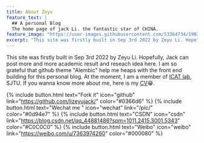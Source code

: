 ```yaml
---
title: About Zeyu
feature_text: |
  ## A personal Blog
  The home page of jack Li. the fantastic star of CHINA.
feature_image: "https://user-images.githubusercontent.com/53364734/190152020-db771301-968e-4842-9b9d-837d6363ea09.jpg"
excerpt: "This site was firstly built in Sep 3rd 2022 by Zeyu Li. Hopefully, Jack can post more and more academic result and reseach idea here. I am so grateful that github theme \"Alembic\" help me heaps with the front end building for this personal blog"
---
```



This site was firstly built in Sep 3rd 2022 by Zeyu Li. Hopefully, Jack can post more and more academic result and reseach idea here. I am so grateful that github theme \"Alembic\" help me heaps with the front end building for this personal blog. At the moment, I am a member of [ICAT lab](https://sjtu-icat.github.io/), SJTU. If you wanna know more about me, here is my <a href="https://lizeyujack.github.io/李泽宇简历.pdf">CV</a>😁.

{% include button.html text="Fork it" icon="github" link="https://github.com/lizeyujack/" color="#0366d6" %}  {% include button.html text="Wechat me "  icon="wechat" link="/pic/"  color="#0d94e7" %} {% include button.html text="CSDN" icon="csdn" link="https://blog.csdn.net/qq_44881486?spm=1011.2415.3001.5343" color="#C0C0C0" %}
{% include button.html text="Weibo" icon="weibo" link="https://weibo.com/u/7363974260"  color="#000080" %}




